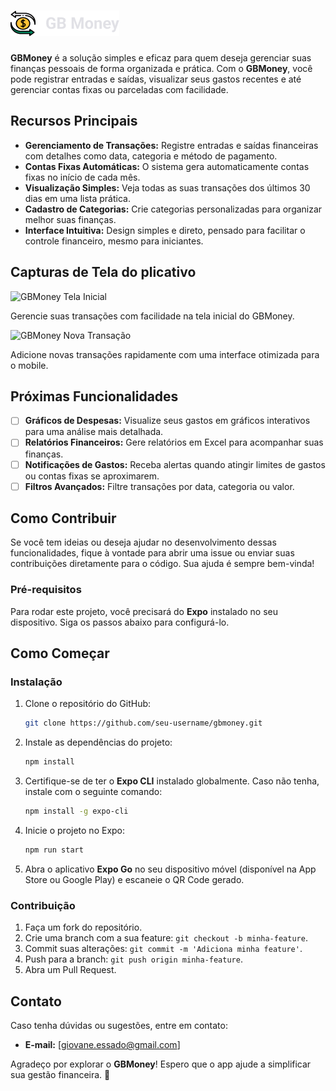 # ![GBMoney Logo](./assets/big_logo.png)

**GBMoney** é a solução simples e eficaz para quem deseja gerenciar suas finanças pessoais de forma organizada e prática. Com o **GBMoney**, você pode registrar entradas e saídas, visualizar seus gastos recentes e até gerenciar contas fixas ou parceladas com facilidade.

## Recursos Principais

- **Gerenciamento de Transações:** Registre entradas e saídas financeiras com detalhes como data, categoria e método de pagamento.
- **Contas Fixas Automáticas:** O sistema gera automaticamente contas fixas no início de cada mês.
- **Visualização Simples:** Veja todas as suas transações dos últimos 30 dias em uma lista prática.
- **Cadastro de Categorias:** Crie categorias personalizadas para organizar melhor suas finanças.
- **Interface Intuitiva:** Design simples e direto, pensado para facilitar o controle financeiro, mesmo para iniciantes.

## Capturas de Tela do plicativo

![GBMoney Tela Inicial](./assets/tela-inicial.png)

Gerencie suas transações com facilidade na tela inicial do GBMoney.

![GBMoney Nova Transação](./assets/nova-transacao.png)

Adicione novas transações rapidamente com uma interface otimizada para o mobile.

## Próximas Funcionalidades

- [ ] **Gráficos de Despesas:** Visualize seus gastos em gráficos interativos para uma análise mais detalhada.
- [ ] **Relatórios Financeiros:** Gere relatórios em Excel para acompanhar suas finanças.
- [ ] **Notificações de Gastos:** Receba alertas quando atingir limites de gastos ou contas fixas se aproximarem.
- [ ] **Filtros Avançados:** Filtre transações por data, categoria ou valor.

## Como Contribuir

Se você tem ideias ou deseja ajudar no desenvolvimento dessas funcionalidades, fique à vontade para abrir uma issue ou enviar suas contribuições diretamente para o código. Sua ajuda é sempre bem-vinda!

### Pré-requisitos

Para rodar este projeto, você precisará do **Expo** instalado no seu dispositivo. Siga os passos abaixo para configurá-lo.

## Como Começar

### Instalação

1. Clone o repositório do GitHub:

   ```bash
   git clone https://github.com/seu-username/gbmoney.git
   ```

2. Instale as dependências do projeto:

   ```bash
   npm install
   ```

3. Certifique-se de ter o **Expo CLI** instalado globalmente. Caso não tenha, instale com o seguinte comando:

   ```bash
   npm install -g expo-cli
   ```

4. Inicie o projeto no Expo:

   ```bash
   npm run start
   ```

5. Abra o aplicativo **Expo Go** no seu dispositivo móvel (disponível na App Store ou Google Play) e escaneie o QR Code gerado.

### Contribuição

1. Faça um fork do repositório.
2. Crie uma branch com a sua feature: `git checkout -b minha-feature`.
3. Commit suas alterações: `git commit -m 'Adiciona minha feature'`.
4. Push para a branch: `git push origin minha-feature`.
5. Abra um Pull Request.

## Contato

Caso tenha dúvidas ou sugestões, entre em contato:

- **E-mail:** [giovane.essado@gmail.com]

Agradeço por explorar o **GBMoney**! Espero que o app ajude a simplificar sua gestão financeira. 🚀
